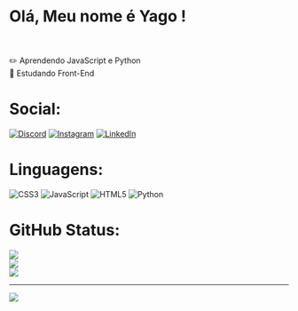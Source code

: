 # Olá, Meu nome é Yago !
<br><br>✏️ Aprendendo JavaScript e Python<br>💭 Estudando Front-End


# Social:
[![Discord](https://img.shields.io/badge/Discord-%237289DA.svg?logo=discord&logoColor=white)](https://discord.gg/618179452077080601) [![Instagram](https://img.shields.io/badge/Instagram-%23E4405F.svg?logo=Instagram&logoColor=white)](https://instagram.com/yagoloarx) [![LinkedIn](https://img.shields.io/badge/LinkedIn-%230077B5.svg?logo=linkedin&logoColor=white)](https://www.linkedin.com/in/yago-loarx/) 

#  Linguagens:
![CSS3](https://img.shields.io/badge/css3-%231572B6.svg?style=for-the-badge&logo=css3&logoColor=white) ![JavaScript](https://img.shields.io/badge/javascript-%23323330.svg?style=for-the-badge&logo=javascript&logoColor=%23F7DF1E) ![HTML5](https://img.shields.io/badge/html5-%23E34F26.svg?style=for-the-badge&logo=html5&logoColor=white) ![Python](https://img.shields.io/badge/python-3670A0?style=for-the-badge&logo=python&logoColor=ffdd54)
#  GitHub Status:
![](https://github-readme-stats.vercel.app/api?username=yagoloarx&theme=radical&hide_border=false&include_all_commits=false&count_private=false)<br/>
![](https://github-readme-streak-stats.herokuapp.com/?user=yagoloarx&theme=radical&hide_border=false)<br/>
![](https://github-readme-stats.vercel.app/api/top-langs/?username=yagoloarx&theme=radical&hide_border=false&include_all_commits=false&count_private=false&layout=compact)

---
[![](https://visitcount.itsvg.in/api?id=yagoloarx&icon=0&color=0)](https://visitcount.itsvg.in)

<!-- Proudly created with GPRM ( https://gprm.itsvg.in ) -->
